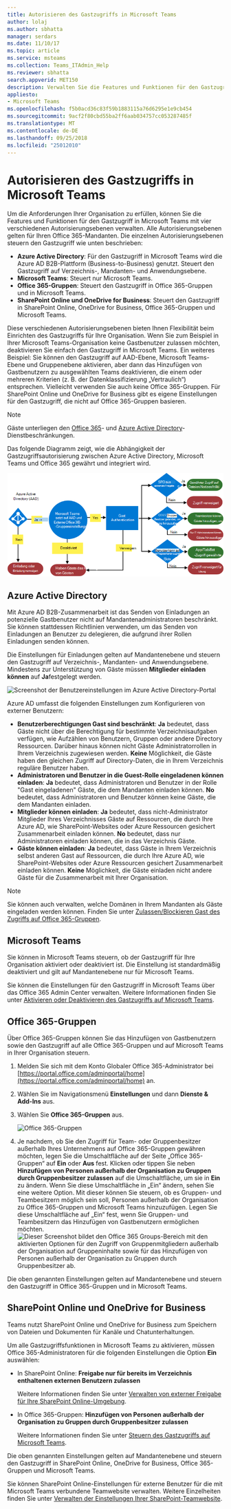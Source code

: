 ```yaml
---
title: Autorisieren des Gastzugriffs in Microsoft Teams
author: lolaj
ms.author: sbhatta
manager: serdars
ms.date: 11/10/17
ms.topic: article
ms.service: msteams
ms.collection: Teams_ITAdmin_Help
ms.reviewer: sbhatta
search.appverid: MET150
description: Verwalten Sie die Features und Funktionen für den Gastzugriff in Microsoft Teams mit vier verschiedenen Autorisierungsebenen.
appliesto:
- Microsoft Teams
ms.openlocfilehash: f5b0acd36c83f59b1883115a76d6295e1e9cb454
ms.sourcegitcommit: 9acf2f80cbd55ba2ff6aab034757cc053287485f
ms.translationtype: MT
ms.contentlocale: de-DE
ms.lasthandoff: 09/25/2018
ms.locfileid: "25012010"
---
```

<a name="authorize-guest-access-in-microsoft-teams"></a>Autorisieren des Gastzugriffs in Microsoft Teams
===========================================

Um die Anforderungen Ihrer Organisation zu erfüllen, können Sie die Features und Funktionen für den Gastzugriff in Microsoft Teams mit vier verschiedenen Autorisierungsebenen verwalten. Alle Autorisierungsebenen gelten für Ihren Office 365-Mandanten. Die einzelnen Autorisierungsebenen steuern den Gastzugriff wie unten beschrieben:
- **Azure Active Directory**: Für den Gastzugriff in Microsoft Teams wird die Azure AD B2B-Plattform (Business-to-Business) genutzt. Steuert den Gastzugriff auf Verzeichnis-, Mandanten- und Anwendungsebene. 
- **Microsoft Teams**: Steuert nur Microsoft Teams. 
- **Office 365-Gruppen**: Steuert den Gastzugriff in Office 365-Gruppen und in Microsoft Teams.
- **SharePoint Online und OneDrive for Business**: Steuert den Gastzugriff in SharePoint Online, OneDrive for Business, Office 365-Gruppen und Microsoft Teams.

Diese verschiedenen Autorisierungsebenen bieten Ihnen Flexibilität beim Einrichten des Gastzugriffs für Ihre Organisation. Wenn Sie zum Beispiel in Ihrer Microsoft Teams-Organisation keine Gastbenutzer zulassen möchten, deaktivieren Sie einfach den Gastzugriff in Microsoft Teams. Ein weiteres Beispiel: Sie können den Gastzugriff auf AAD-Ebene, Microsoft Teams-Ebene und Gruppenebene aktivieren, aber dann das Hinzufügen von Gastbenutzern zu ausgewählten Teams deaktivieren, die einem oder mehreren Kriterien (z. B. der Datenklassifizierung „Vertraulich“) entsprechen. Vielleicht verwenden Sie auch keine Office 365-Gruppen. Für SharePoint Online und OneDrive for Business gibt es eigene Einstellungen für den Gastzugriff, die nicht auf Office 365-Gruppen basieren. 

> [!NOTE]
> Gäste unterliegen den [Office 365](https://go.microsoft.com/fwlink/p/?linkid=282347)- und [Azure Active Directory](https://go.microsoft.com/fwlink/p/?linkid=853019)-Dienstbeschränkungen. 

  Das folgende Diagramm zeigt, wie die Abhängigkeit der Gastzugriffsautorisierung zwischen Azure Active Directory, Microsoft Teams und Office 365 gewährt und integriert wird.


![Diagramm der Autorisierungsabhängigkeiten für den Gastzugriff](media/teams_dependencies_image1.png)


## <a name="azure-active-directory"></a>Azure Active Directory

Mit Azure AD B2B-Zusammenarbeit ist das Senden von Einladungen an potenzielle Gastbenutzer nicht auf Mandantenadministratoren beschränkt. Sie können stattdessen Richtlinien verwenden, um das Senden von Einladungen an Benutzer zu delegieren, die aufgrund ihrer Rollen Einladungen senden können.

Die Einstellungen für Einladungen gelten auf Mandantenebene und steuern den Gastzugriff auf Verzeichnis-, Mandanten- und Anwendungsebene. Mindestens zur Unterstützung von Gäste müssen **Mitglieder einladen können** auf **Ja**festgelegt werden.


![Screenshot der Benutzereinstellungen im Azure Active Directory-Portal](media/teams_dependencies_image2.png)

Azure AD umfasst die folgenden Einstellungen zum Konfigurieren von externer Benutzern:
- **Benutzerberechtigungen Gast sind beschränkt**: **Ja** bedeutet, dass Gäste nicht über die Berechtigung für bestimmte Verzeichnisaufgaben verfügen, wie Aufzählen von Benutzern, Gruppen oder andere Directory Ressourcen. Darüber hinaus können nicht Gäste Administratorrollen in Ihrem Verzeichnis zugewiesen werden. **Keine** Möglichkeit, die Gäste haben den gleichen Zugriff auf Directory-Daten, die in Ihrem Verzeichnis reguläre Benutzer haben.
- **Administratoren und Benutzer in die Guest-Rolle eingeladenen können einladen**: **Ja** bedeutet, dass Administratoren und Benutzer in der Rolle "Gast eingeladenen" Gäste, die dem Mandanten einladen können. **No** bedeutet, dass Administratoren und Benutzer können keine Gäste, die dem Mandanten einladen.
- **Mitglieder können einladen**: **Ja** bedeutet, dass nicht-Administrator Mitglieder Ihres Verzeichnisses Gäste auf Ressourcen, die durch Ihre Azure AD, wie SharePoint-Websites oder Azure Ressourcen gesichert Zusammenarbeit einladen können. **No** bedeutet, dass nur Administratoren einladen können, die in das Verzeichnis Gäste.
- **Gäste können einladen**: **Ja** bedeutet, dass Gäste in Ihrem Verzeichnis selbst anderen Gast auf Ressourcen, die durch Ihre Azure AD, wie SharePoint-Websites oder Azure Ressourcen gesichert Zusammenarbeit einladen können. **Keine** Möglichkeit, die Gäste einladen nicht andere Gäste für die Zusammenarbeit mit Ihrer Organisation.
 


> [!NOTE]
> Sie können auch verwalten, welche Domänen in Ihrem Mandanten als Gäste eingeladen werden können. Finden Sie unter [Zulassen/Blockieren Gast des Zugriffs auf Office 365-Gruppen](https://docs.microsoft.com/exchange/recipients-in-exchange-online/manage-group-access-to-office-365-groups). 

## <a name="microsoft-teams"></a>Microsoft Teams
Sie können in Microsoft Teams steuern, ob der Gastzugriff für Ihre Organisation aktiviert oder deaktiviert ist. Die Einstellung ist standardmäßig deaktiviert und gilt auf Mandantenebene nur für Microsoft Teams.



Sie können die Einstellungen für den Gastzugriff in Microsoft Teams über das Office 365 Admin Center verwalten. Weitere Informationen finden Sie unter [Aktivieren oder Deaktivieren des Gastzugriffs auf Microsoft Teams](set-up-guests.md). 


## <a name="office-365-groups"></a>Office 365-Gruppen

Über Office 365-Gruppen können Sie das Hinzufügen von Gastbenutzern sowie den Gastzugriff auf alle Office 365-Gruppen und auf Microsoft Teams in Ihrer Organisation steuern.

1. Melden Sie sich mit dem Konto Globaler Office 365-Administrator bei [https://portal.office.com/adminportal/home](https://portal.office.com/adminportal/home) an.
    
  
2. Wählen Sie im Navigationsmenü **Einstellungen** und dann **Dienste &amp; Add-Ins** aus.
    
  
3. Wählen Sie **Office 365-Gruppen** aus.
    
     ![Office 365-Gruppen](media/e25a7920-254c-4da3-bc5f-a8c7f6b61423.png)
  

  

  
4. Je nachdem, ob Sie den Zugriff für Team- oder Gruppenbesitzer außerhalb Ihres Unternehmens auf Office 365-Gruppen gewähren möchten, legen Sie die Umschaltfläche auf der Seite „Office 365-Gruppen“ auf **Ein** oder **Aus** fest. Klicken oder tippen Sie neben **Hinzufügen von Personen außerhalb der Organisation zu Gruppen durch Gruppenbesitzer zulassen** auf die Umschaltfläche, um sie in **Ein** zu ändern. Wenn Sie diese Umschaltfläche in „Ein“ ändern, sehen Sie eine weitere Option. Mit dieser können Sie steuern, ob es Gruppen- und Teambesitzern möglich sein soll, Personen außerhalb der Organisation zu Office 365-Gruppen und Microsoft Teams hinzuzufügen. Legen Sie diese Umschaltfläche auf „Ein“ fest, wenn Sie Gruppen- und Teambesitzern das Hinzufügen von Gastbenutzern ermöglichen möchten. ![Dieser Screenshot bildet den Office 365 Groups-Bereich mit den aktivierten Optionen für den Zugriff von Gruppenmitgliedern außerhalb der Organisation auf Gruppeninhalte sowie für das Hinzufügen von Personen außerhalb der Organisation zu Gruppen durch Gruppenbesitzer ab.](media/eee77abd-4425-4585-91a8-5541c17ee7b2.png)




Die oben genannten Einstellungen gelten auf Mandantenebene und steuern den Gastzugriff in Office 365-Gruppen und in Microsoft Teams.


## <a name="sharepoint-online-and-onedrive-for-business"></a>SharePoint Online und OneDrive for Business

Teams nutzt SharePoint Online und OneDrive for Business zum Speichern von Dateien und Dokumenten für Kanäle und Chatunterhaltungen.  
  
    
    
Um alle Gastzugriffsfunktionen in Microsoft Teams zu aktivieren, müssen Office 365-Administratoren für die folgenden Einstellungen die Option **Ein** auswählen:
  
    
    

- In SharePoint Online: **Freigabe nur für bereits im Verzeichnis enthaltenen externen Benutzern zulassen**
    
    Weitere Informationen finden Sie unter [Verwalten von externer Freigabe für Ihre SharePoint Online-Umgebung](https://docs.microsoft.com/sharepoint/external-sharing-overview).
    
  
- In Office 365-Gruppen: **Hinzufügen von Personen außerhalb der Organisation zu Gruppen durch Gruppenbesitzer zulassen**
    
    Weitere Informationen finden Sie unter [Steuern des Gastzugriffs auf Microsoft Teams](#controlguest).
  

Die oben genannten Einstellungen gelten auf Mandantenebene und steuern den Gastzugriff in SharePoint Online, OneDrive for Business, Office 365-Gruppen und Microsoft Teams.


Sie können SharePoint Online-Einstellungen für externe Benutzer für die mit Microsoft Teams verbundene Teamwebsite verwalten. Weitere Einzelheiten finden Sie unter [Verwalten der Einstellungen Ihrer SharePoint-Teamwebsite](https://support.office.com/article/Manage-your-SharePoint-team-site-settings-8376034d-d0c7-446e-9178-6ab51c58df42).﻿
